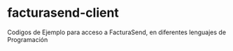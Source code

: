# facturasend-client
Codigos de Ejemplo para acceso a FacturaSend, en diferentes lenguajes de Programación
